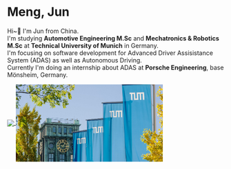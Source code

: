 # Meng, Jun
Hi~:wave: I'm Jun from China.  
I'm studying **Automotive Engineering M.Sc** and **Mechatronics & Robotics M.Sc** at **Technical University of Munich** in Germany.  
I'm focusing on software development for Advanced Driver Assisistance System (ADAS) as well as Autonomous Driving.  
Currently I'm doing an internship about ADAS at **Porsche Engineering**, base Mönsheim, Germany.  

<!---
![Anurag's GitHub stats](https://github-readme-stats.vercel.app/api?username=junmeng6025&show_icons=true&hide=prs)
--->

<a href="https://github.com/anuraghazra/github-readme-stats">
  <img align="center" src="https://github-readme-stats.vercel.app/api/top-langs/?username=junmeng6025&layout=compact&hide=jupyter%20notebook" />
</a>
<a href="tum.jpg">
  <img align="center" src="tum.jpg" height="180"/>
</a>

<!-- <img src="tum.jpg" height="250"/>

![Top Langs](https://github-readme-stats.vercel.app/api/top-langs/?username=junmeng6025&layout=compact&hide=jupyter%20notebook)   -->

<!-- I have experience & interest in:
- Application of Deep Learning / CV in Autonomous Driving
- ROS, ROS2 software development
- Stereo depth estimation
- AprilTag detection
- A html beginner, trying to build a personal homepage -->

<!---
junmeng6025/junmeng6025 is a ✨ special ✨ repository because its `README.md` (this file) appears on your GitHub profile.
You can click the Preview link to take a look at your changes.
--->
